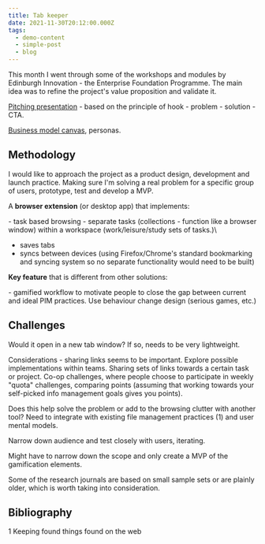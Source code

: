 ```yaml
---
title: Tab keeper
date: 2021-11-30T20:12:00.000Z
tags:
  - demo-content
  - simple-post
  - blog
---
```

This month I went through some of the workshops and modules by Edinburgh Innovation - the Enterprise Foundation Programme. The main idea was to refine the project's value proposition and validate it.

[Pitching presentation](https://uoe-my.sharepoint.com/:p:/g/personal/s2006146_ed_ac_uk/EdsnWsi7L7VFseh1RwkPegEBR2SZuhV_zVToD29xDlmQCg?e=bl2BLJ) - based on the principle of hook - problem - solution - CTA.

[Business model canvas](https://app.validatestartup.com/bmcs/2679), personas.

## Methodology

I would like to approach the project as a product design, development and launch practice. Making sure I'm solving a real problem for a specific group of users, prototype, test and develop a MVP.

A **browser extension** (or desktop app) that implements:

\- task based browsing - separate tasks (collections - function like a browser window) within a workspace (work/leisure/study sets of tasks.)\

* saves tabs
* syncs between devices (using Firefox/Chrome's standard bookmarking and syncing system so no separate functionality would need to be built)

**Key feature** that is different from other solutions:

\- gamified workflow to motivate people to close the gap between current and ideal PIM practices. Use behaviour change design (serious games, etc.) 

## Challenges

Would it open in a new tab window? If so, needs to be very lightweight.

Considerations - sharing links seems to be important. Explore possible implementations within teams. Sharing sets of links towards a certain task or project. Co-op challenges, where people choose to participate in weekly "quota" challenges, comparing points (assuming that working towards your self-picked info management goals gives you points).

Does this help solve the problem or add to the browsing clutter with another tool? Need to integrate with existing file management practices (1) and user mental models.

Narrow down audience and test closely with users, iterating.

Might have to narrow down the scope and only create a MVP of the gamification elements. 

Some of the research journals are based on small sample sets or are plainly older, which is worth taking into consideration.

## Bibliography

1 Keeping found things found on the web